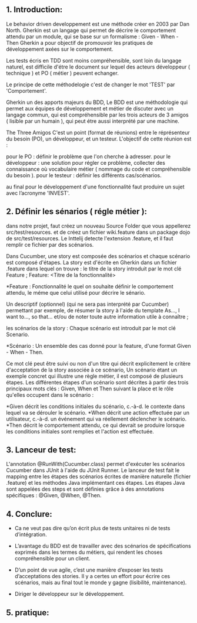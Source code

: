 

## 1. Introduction:

Le behavior driven developpement est une méthode créer en 2003 par Dan North. Gherkin est un langage qui permet de décrire le comportement attendu par un module, qui se base sur un formalisme : Given - When - Then Gherkin a pour objectif de promouvoir les pratiques de développement axées sur le comportement.

Les tests écris en TDD sont moins compréhensible, sont loin du langage naturel, est difficile d'étre le document sur lequel des acteurs développeur ( technique ) et PO ( métier ) peuvent echanger.

Le principe de cette méthodelogie c'est de changer le mot 'TEST' par 'Comportement'.

Gherkin un des apports majeurs du BDD, Le BDD est une méthodologie qui permet aux équipes de développement et métier de discuter avec un langage commun, qui est compréhensible par les trois acteurs de 3 amigos ( lisible par un humain ), qui peut étre aussi interprété par une machine.

The Three Amigos C'est un point (format de réunions) entre le réprésenteur du besoin (PO), un développeur, et un testeur. L'objectif de cette réunion est :

pour le PO : définir le problème que l'on cherche à adresser. 
pour le développeur : une solution pour régler ce problème, collecter des connaissance où vocabulaire métier ( nommage du code et compréhensible du besoin ). 
pour le testeur : définir les différents cas/scénarios.

au final pour le développement d'une fonctionnalité faut produire un sujet avec l’acronyme 'INVEST'.




## 2. Définir les sénarios ( régle métier ):

dans notre projet, faut créez un nouveau Source Folder que vous appellerez src/test/resources. et de créez un fichier wiki.feature dans un package dojo de src/test/resources.
Le Inttelij detecte l'extension .feature, et il faut remplir ce fichier par des scénarios.



Dans Cucumber, une story est composée des scénarios et chaque scénario est composé d'étapes. La story est d'écrite en Gherkin dans un fichier .feature dans lequel on trouve :
le titre de la story introduit par le mot clé Feature ; Feature: <Titre de la fonctionnalité>

*Feature : Fonctionnalité le quel on souhaite définir le comportement attendu, le méme que celui utilisé pour décrire le sénario.

Un descriptif (optionnel) (qui ne sera pas interprété par Cucumber) permettant par exemple, de résumer la story à l'aide du template As..., I want to..., so that... et/ou de noter toute
autre information utile à connaître ;

les scénarios de la story :
Chaque scénario est introduit par le mot clé Scenario. 

*Scénario : Un ensemble des cas donné pour la feature, d'une format Given - When - Then.

Ce mot clé peut être suivi ou non d'un titre qui décrit explicitement le critère d'acceptation de la story associée à ce
scénario,
Un scénario étant un exemple concret qui illustre une règle métier, il est composé de plusieurs étapes. Les différentes étapes d'un scénario sont décrites à partir des trois
principaux mots clés : Given, When et Then suivant la place et le rôle qu'elles occupent dans le scénario : 

*Given décrit les conditions initiales du scénario, c.-à-d. le contexte dans lequel va se dérouler le scénario.
*When décrit une action effectuée par un utilisateur, c.-à-d. un événement qui va réellement déclencher le scénario.
*Then décrit le comportement attendu, ce qui devrait se produire lorsque les conditions initiales sont remplies et l'action est effectuée.




## 3. Lanceur de test:

L'annotation @RunWith(Cucumber.class) permet d'exécuter les scénarios Cucumber dans JUnit à l'aide du JUnit Runner.
Le lanceur de test fait le mapping entre les étapes des scénarios écrites de manière naturelle (fichier .feature) et les méthodes Java implémentant ces étapes. Les étapes Java
sont appelées des steps et sont définies grâce à des annotations spécifiques : @Given, @When, @Then.



## 4. Conclure:

- Ca ne veut pas dire qu’on écrit plus de tests unitaires ni de tests d’intégration.

- L’avantage du BDD est de travailler avec des scénarios de spécifications exprimés dans les termes du métiers, qui rendent les choses compréhensible pour un client.

- D’un point de vue agile, c’est une manière d’exposer les tests d’acceptations des stories. Il y a certes un effort pour écrire ces scénarios, mais au final tout le monde y gagne (lisibilité, maintenance).

- Diriger le développeur sur le développement.


## 5. pratique:
